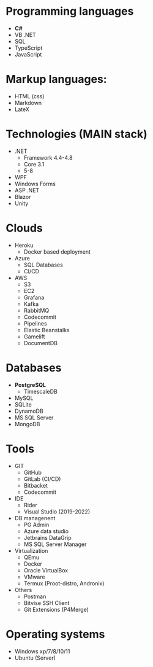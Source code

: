 # Programming languages
-  **C#**
-  VB .NET
-  SQL
-  TypeScript
-  JavaScript

# Markup languages:
- HTML (css)
- Markdown
- LateX

# Technologies (MAIN stack)
- .NET
    - Framework 4.4-4.8
    - Core 3.1
    - 5-8
- WPF
- Windows Forms
- ASP .NET
- Blazor
- Unity

# Clouds
- Heroku
    - Docker based deployment
- Azure
    - SQL Databases
    - CI/CD
- AWS
    - S3
    - EC2
    - Grafana
    - Kafka
    - RabbitMQ
    - Codecommit
    - Pipelines
    - Elastic Beanstalks
    - Gamelift
    - DocumentDB

# Databases
- **PostgreSQL**
    - TimescaleDB
- MySQL
- SQLite
- DynamoDB
- MS SQL Server
- MongoDB

# Tools
- GIT
    - GitHub
    - GitLab (CI/CD)
    - Bitbacket
    - Codecommit
- IDE
    - Rider
    - Visual Studio (2019-2022)
- DB managenent
    - PG Admin
    - Azure data studio
    - Jetbrains DataGrip
    - MS SQL Server Manager
- Virtualization
    - QEmu
    - Docker
    - Oracle VirtualBox
    - VMware
    - Termux (Proot-distro, Andronix) 
- Others
    - Postman
    - Bitvise SSH Client
    - Git Extensions (P4Merge)

# Operating systems
- Windows xp/7/8/10/11
- Ubuntu (Server)
